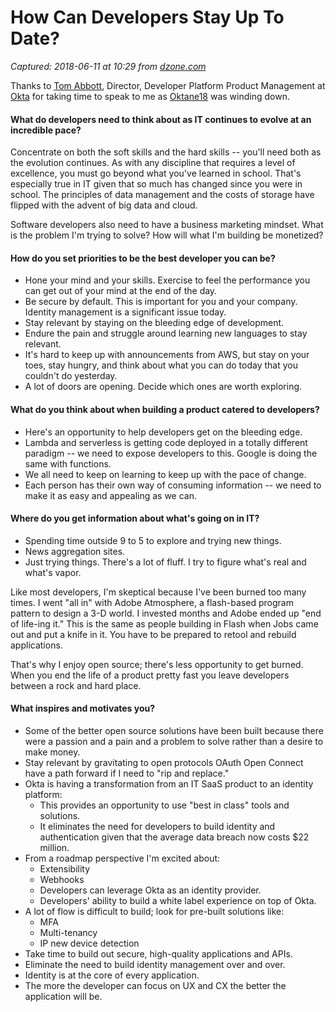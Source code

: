 # How Can Developers Stay Up To Date?

_Captured: 2018-06-11 at 10:29 from [dzone.com](https://dzone.com/articles/how-can-developers-stay-up-to-date?edition=381206&utm_source=Daily%20Digest&utm_medium=email&utm_campaign=Daily%20Digest%202018-06-10)_

Thanks to [Tom Abbott](https://www.linkedin.com/in/tomabbott1/), Director, Developer Platform Product Management at [Okta](https://www.okta.com/) for taking time to speak to me as [Oktane18](https://www.okta.com/oktane18/) was winding down.

#### **What do developers need to think about as IT continues to evolve at an incredible pace?**

Concentrate on both the soft skills and the hard skills -- you'll need both as the evolution continues. As with any discipline that requires a level of excellence, you must go beyond what you've learned in school. That's especially true in IT given that so much has changed since you were in school. The principles of data management and the costs of storage have flipped with the advent of big data and cloud.

Software developers also need to have a business marketing mindset. What is the problem I'm trying to solve? How will what I'm building be monetized?

#### **How do you set priorities to be the best developer you can be?**

  * Hone your mind and your skills. Exercise to feel the performance you can get out of your mind at the end of the day.
  * Be secure by default. This is important for you and your company. Identity management is a significant issue today.
  * Stay relevant by staying on the bleeding edge of development.
  * Endure the pain and struggle around learning new languages to stay relevant.
  * It's hard to keep up with announcements from AWS, but stay on your toes, stay hungry, and think about what you can do today that you couldn't do yesterday.
  * A lot of doors are opening. Decide which ones are worth exploring.

#### **What do you think about when building a product catered to developers?**

  * Here's an opportunity to help developers get on the bleeding edge.
  * Lambda and serverless is getting code deployed in a totally different paradigm -- we need to expose developers to this. Google is doing the same with functions.
  * We all need to keep on learning to keep up with the pace of change.
  * Each person has their own way of consuming information -- we need to make it as easy and appealing as we can.

#### **Where do you get information about what's going on in IT?**

  * Spending time outside 9 to 5 to explore and trying new things.
  * News aggregation sites.
  * Just trying things. There's a lot of fluff. I try to figure what's real and what's vapor.

Like most developers, I'm skeptical because I've been burned too many times. I went "all in" with Adobe Atmosphere, a flash-based program pattern to design a 3-D world. I invested months and Adobe ended up "end of life-ing it." This is the same as people building in Flash when Jobs came out and put a knife in it. You have to be prepared to retool and rebuild applications.

That's why I enjoy open source; there's less opportunity to get burned. When you end the life of a product pretty fast you leave developers between a rock and hard place.

#### **What inspires and motivates you?**

  * Some of the better open source solutions have been built because there were a passion and a pain and a problem to solve rather than a desire to make money.
  * Stay relevant by gravitating to open protocols OAuth Open Connect have a path forward if I need to "rip and replace."
  * Okta is having a transformation from an IT SaaS product to an identity platform: 
    * This provides an opportunity to use "best in class" tools and solutions.
    * It eliminates the need for developers to build identity and authentication given that the average data breach now costs $22 million.
  * From a roadmap perspective I'm excited about: 
    * Extensibility
    * Webhooks
    * Developers can leverage Okta as an identity provider.
    * Developers' ability to build a white label experience on top of Okta.
  * A lot of flow is difficult to build; look for pre-built solutions like: 
    * MFA
    * Multi-tenancy
    * IP new device detection
  * Take time to build out secure, high-quality applications and APIs.
  * Eliminate the need to build identity management over and over.
  * Identity is at the core of every application.
  * The more the developer can focus on UX and CX the better the application will be.

